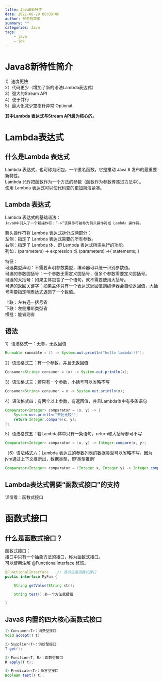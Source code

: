 ```yaml
---
title: Java8新特性
date: 2021-06-20 00:00:00
author: 神奇的荣荣
summary: ""
categories: Java
tags: 
    - java
    - jdk
---
```


# Java8新特性简介

1）速度更快  
2）代码更少（增加了新的语法Lambda表达式）  
3）强大的Stream API  
4）便于并行  
5）最大化减少空指针异常 Optional

**其中Lambda 表达式与Stream API最为核心的。**

# Lambda表达式

## 什么是Lambda 表达式

Lambda 表达式，也可称为闭包，一个匿名函数，它是推动 Java 8 发布的最重要新特性。  
Lambda 允许把函数作为一个方法的参数（函数作为参数传递进方法中）。  
使用 Lambda 表达式可以使代码变的更加简洁紧凑。

## Lambda 表达式

Lambda 表达式的基础语法：  
```Java8中引入了一个新操作符：“->”该操作符被称为剪头操作符或 Lambda 操作符。```

箭头操作符将 Lambda 表达式拆分成两部分：  
左侧：指定了 Lambda 表达式需要的所有参数。  
右侧：指定了 Lambda 体，即 Lambda 表达式所需执行的功能。  
列如：(parameters) -> expression 或 (parameters) ->{ statements; }

特征：  
可选类型声明：不需要声明参数类型，编译器可以统一识别参数值。  
可选的参数圆括号：一个参数无需定义圆括号，但多个参数需要定义圆括号。  
可选的大括号：如果主体包含了一个语句，就不需要使用大括号。  
可选的返回关键字：如果主体只有一个表达式返回值则编译器会自动返回值，大括号需要指定明表达式返回了一个数值。

上联：左右遇一括号省  
下联：左侧推断类型省  
横批：能省则省

## 语法


1）语法格式一：无参，无返回值
```java
Runnable runnable = () -> System.out.println("hello lambda!!!");
```

2）语法格式二：有一个参数，并且无返回值
```java
Consumer<String> consumer = (x) -> System.out.println(x);
```

3）语法格式三：若只有一个参数，小括号可以省略不写
```java
Consumer<String> consumer = x -> System.out.println(x);
```

4）语法格式四：有两个以上参数，有返回值，并且Lambda体中有多条语句
```java
Comparator<Integer> comparator = (x, y) -> {
    System.out.println("开始比较");
    return Integer.compare(x, y);
};
```

5）语法格式五：若Lambda体中只有一条语句，return和大括号都可不写
```java
Comparator<Integer> comparator = (x, y) -> Integer.compare(x, y);
```

（6）语法格式六：Lambda 表达式的参数列表的数据类型可以省略不写，因为jvm通过上下文推断出，数据类型，即‘类型推断’
```java
Comparator<Integer> comparator = (Integer x, Integer y) -> Integer.compare(x, y);
```

## Lambda表达式需要“函数式接口”的支持

详情看：函数式接口

# 函数式接口

## 什么是函数式接口？

函数式接口：  
接口中只有一个抽象方法的接口，称为函数式接口。  
可以使用注解 @FunctionalInterface 修饰。

```java
@FunctionalInterface    // 表示这是函数式接口
public interface MyFun {

    String getValue(String str);

    String test();多一个方法就报错

}
```

## Java8 内置的四大核心函数式接口

```java
1）Consumer<T>：消费型接口
Void accept(T t)

2）Supplier<T>：供给型接口
T get();

3）Function<T, R>：函数型接口
R apply(T t);

4）Predicate<T>：断言型接口
Boolean test(T t);
```
